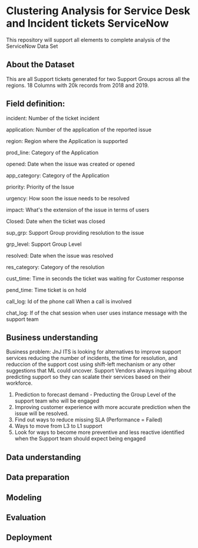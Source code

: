 # Clustering Analysis for Service Desk and Incident tickets ServiceNow
This repository will support all elements to complete analysis of the ServiceNow Data Set

## About the Dataset
This are all Support tickets generated for two Support Groups across all the regions.  18 Columns with 20k records from 2018 and 2019.

## Field definition:

incident: Number of the ticket incident

application: Number of the application of the reported issue

region: Region where the Application is supported

prod_line: Category of the Application

opened: Date when the issue was created or opened

app_category: Category of the Application

priority: Priority of the Issue

urgency: How soon the issue needs to be resolved

impact: What's the extension of the issue in terms of users

Closed: Date when the ticket was closed

sup_grp: Support Group providing resolution to the issue

grp_level: Support Group Level

resolved: Date when the issue was resolved

res_category: Category of the resolution

cust_time: Time in seconds the ticket was waiting for Customer response

pend_time: Time ticket is on hold

call_log: Id of the phone call When a call is involved

chat_log: If of the chat session when user uses instance message with the support team



## Business understanding

Business problem:
JnJ ITS is looking for alternatives to improve support services reducing the number of incidents, the time for resolution, and reduccion of the support cost using shift-left mechanism or any other suggestions that ML could uncover.  Support Vendors always inquiring about predicting support so they can scalate their services based on their workforce.

1. Prediction to forecast demand - Preducting the Group Level of the support team who will be engaged
2. Improving customer experience with more accurate prediction when the issue will be resolved.
3. Find out ways to reduce missing SLA (Performance = Failed)
4. Ways to move from L3 to L1 support
5. Look for ways to become more preventive and less reactive identified when the Support team should expect being engaged

## Data understanding


## Data preparation


## Modeling


## Evaluation


## Deployment
